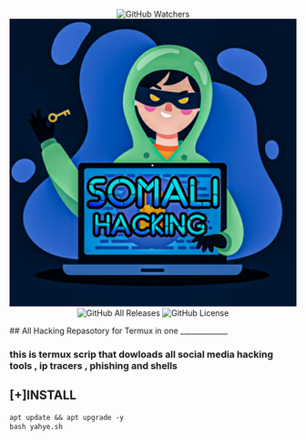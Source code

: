 <p align="center">
  <img src="https://img.shields.io/github/watchers/fikrado/Yahye_Abdirahman?label=Watchers&style=for-the-badge" alt="GitHub Watchers">
  <img hight="200px" src="/20210414_234847.jpg"
  <img src="https://img.shields.io/github/stars/fikrado/Yahye_Abdirahman?style=for-the-badge" alt="GitHub Stars">
  <img src="https://img.shields.io/github/downloads/fikrado/Yahye_Abdirahman/total?style=for-the-badge" alt="GitHub All Releases">
  <img src="https://img.shields.io/github/license/fikrado/Yahye_Abdirahman?style=for-the-badge" alt="GitHub License">
</p>## All Hacking Repasotory for Termux in one 
_____________

### this is termux scrip that dowloads all social media hacking tools , ip tracers , phishing and shells

## [+]INSTALL

```
apt update && apt upgrade -y
bash yahye.sh
```
